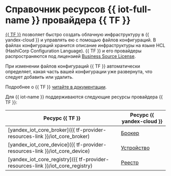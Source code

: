 # Справочник ресурсов {{ iot-full-name }} провайдера {{ TF }}

[{{ TF }}](https://www.terraform.io/) позволяет быстро создать облачную инфраструктуру в {{ yandex-cloud }} и управлять ею с помощью файлов конфигураций. В файлах конфигураций хранится описание инфраструктуры на языке HCL (HashiCorp Configuration Language). {{ TF }} и его провайдеры распространяются под лицензией [Business Source License](https://github.com/hashicorp/terraform/blob/main/LICENSE). 

При изменении файлов конфигураций {{ TF }} автоматически определяет, какая часть вашей конфигурации уже развернута, что следует добавить или удалить.
  
Подробнее о {{ TF }} [читайте в документации](../tutorials/infrastructure-management/terraform-quickstart.md#install-terraform).

Для {{ iot-name }} поддерживаются следующие ресурсы провайдера {{ TF }}:

| **Ресурс {{ TF }}** | **Ресурс {{ yandex-cloud }}** |
| --- | --- |
| [yandex_iot_core_broker]({{ tf-provider-resources-link }}/iot_core_broker) | [Брокер](./concepts/index.md#broker) |
| [yandex_iot_core_device]({{ tf-provider-resources-link }}/iot_core_device) | [Устройство](./concepts/index.md#device) |
| [yandex_iot_core_registry]({{ tf-provider-resources-link }}/iot_core_registry) | [Реестр](./concepts/index.md#registry) |
